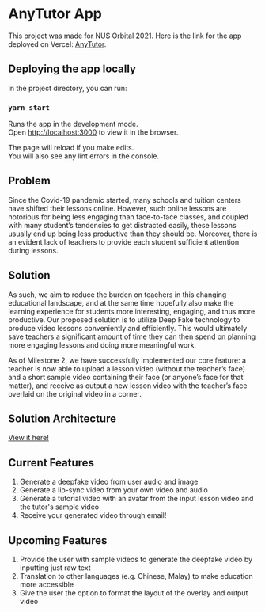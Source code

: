 # AnyTutor App

This project was made for NUS Orbital 2021.
Here is the link for the app deployed on Vercel: [AnyTutor](https://any-tutor-allardquek.vercel.app/).

## Deploying the app locally

In the project directory, you can run:

### `yarn start`

Runs the app in the development mode.\
Open [http://localhost:3000](http://localhost:3000) to view it in the browser.

The page will reload if you make edits.\
You will also see any lint errors in the console.

## Problem

Since the Covid-19 pandemic started, many schools and tuition centers have shifted their lessons online. However, such online lessons are notorious for being less engaging than face-to-face classes, and coupled with many student’s tendencies to get distracted easily, these lessons usually end up being less productive than they should be. Moreover, there is an evident lack of teachers to provide each student sufficient attention during lessons. 

## Solution

As such, we aim to reduce the burden on teachers in this changing educational landscape, and at the same time hopefully also make the learning experience for students more interesting, engaging, and thus more productive. Our proposed solution is to utilize Deep Fake technology to produce video lessons conveniently and efficiently. This would ultimately save teachers a significant amount of time they can then spend on planning more engaging lessons and doing more meaningful work. 

As of Milestone 2, we have successfully implemented our core feature: a teacher is now able to upload a lesson video (without the teacher’s face) and a short sample video containing their face (or anyone’s face for that matter), and receive as output a new lesson video with the teacher’s face overlaid on the original video in a corner.

## Solution Architecture

[View it here!](https://drive.google.com/file/d/1r76ZKnCRcOcwaM2_Z2adoY6EzebQVoTk/view?usp=sharing)

## Current Features
1. Generate a deepfake video from user audio and image
1. Generate a lip-sync video from your own video and audio
1. Generate a tutorial video with an avatar from the input lesson video and the tutor's sample video
1. Receive your generated video through email!

## Upcoming Features

1. Provide the user with sample videos to generate the deepfake video by inputting just raw text
2. Translation to other languages (e.g. Chinese, Malay) to make education more accessible
3. Give the user the option to format the layout of the overlay and output video
